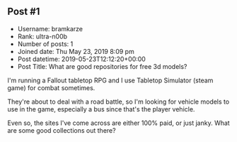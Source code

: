 ## Post #1
- Username: bramkarze
- Rank: ultra-n00b
- Number of posts: 1
- Joined date: Thu May 23, 2019 8:09 pm
- Post datetime: 2019-05-23T12:12:20+00:00
- Post Title: What are good repositories for free 3d models?

I'm running a Fallout tabletop RPG and I use Tabletop Simulator (steam game) for combat sometimes.

They're about to deal with a road battle, so I'm looking for vehicle models to use in the game, especially a bus since that's the player vehicle.

Even so, the sites I've come across are either 100% paid, or just janky. What are some good collections out there?
